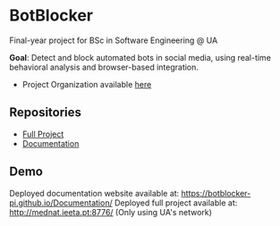 # BotBlocker

Final-year project for BSc in Software Engineering @ UA

**Goal**: Detect and block automated bots in social media, using real-time behavioral analysis and browser-based integration.

- Project Organization available [here](https://github.com/BotBlocker-pi)

## Repositories

- [Full Project](https://github.com/BotBlocker-pi/BotBlocker)
- [Documentation](https://github.com/BotBlocker-pi/Documentation)

## Demo

Deployed documentation website available at: https://botblocker-pi.github.io/Documentation/
Deployed full project available at: http://mednat.ieeta.pt:8776/ (Only using UA's network)
